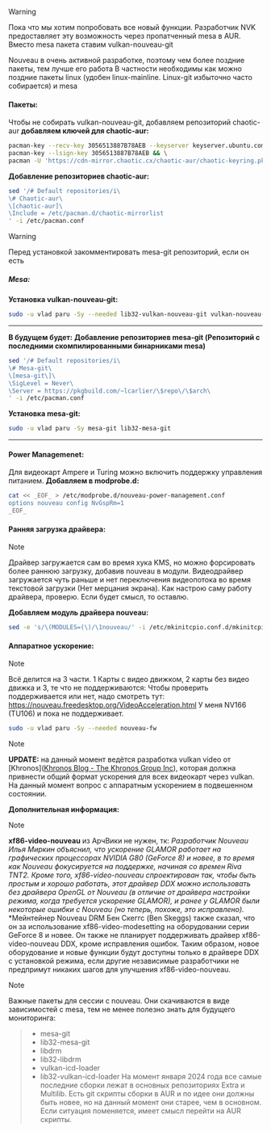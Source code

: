 >[!Warning]
>Пока что мы хотим попробовать все новый функции. Разработчик NVK предоставляет эту возможность через пропатченный mesa в AUR. Вместо mesa пакета ставим vulkan-nouveau-git

Nouveau в очень активной разработке, поэтому чем более поздние пакеты, тем лучше его работа
В частности необходимы как можно поздние пакеты linux (удобен linux-mainline. Linux-git избыточно часто собирается) и mesa
#### Пакеты:
Чтобы не собирать  vulkan-nouveau-git, добавляем репозиторий chaotic-aur
**добавляем ключей для chaotic-aur:**
```bash
pacman-key --recv-key 3056513887B78AEB --keyserver keyserver.ubuntu.com && \
pacman-key --lsign-key 3056513887B78AEB && \
pacman -U 'https://cdn-mirror.chaotic.cx/chaotic-aur/chaotic-keyring.pkg.tar.zst' 'https://cdn-mirror.chaotic.cx/chaotic-aur/chaotic-mirrorlist.pkg.tar.zst'
```
**Добавление репозиториев chaotic-aur:**
```bash
sed '/# Default repositories/i\
\# Chaotic-aur\
\[chaotic-aur]\
\Include = /etc/pacman.d/chaotic-mirrorlist
' -i /etc/pacman.conf
```
>[!Warning]
>Перед установкой закомментировать mesa-git репозиторий, если он есть
##### **Mesa:**
 **Установка vulkan-nouveau-git:**
```bash
sudo -u vlad paru -Sy --needed lib32-vulkan-nouveau-git vulkan-nouveau-git
```
---
**В будущем будет:**
**Добавление репозиториев mesa-git (Репозиторий с последними скомпилированными бинарниками mesa)**
```bash
sed '/# Default repositories/i\
\# Mesa-git\
\[mesa-git\]\
\SigLevel = Never\
\Server = https://pkgbuild.com/~lcarlier/\$repo\/\$arch\
' -i /etc/pacman.conf
```

**Установка mesa-git:**
```bash
sudo -u vlad paru -Sy mesa-git lib32-mesa-git
```
---
#### Power Managemenet:
Для видеокарт Ampere и Turing можно включить поддержку управления питанием.
**Добавляем в modprobe.d:**

```bash
cat << _EOF_ > /etc/modprobe.d/nouveau-power-management.conf
options nouveau config NvGspRm=1
_EOF_
```
#### Ранняя загрузка драйвера:
>[!NOTE]
Драйвер загружается сам во время хука KMS, но можно форсировать более раннюю загрузку, добавив nouveau в модули. Видеодрайвер загружается чуть раньше и нет переключения видеопотока во время текстовой загрузки (Нет мерцания экрана).
Как настрою саму работу драйвера, проверю. Если будет смысл, то оставлю.

**Добавляем модуль драйвера nouveau:**
```bash
sed -e 's/\(MODULES=(\)/\1nouveau/' -i /etc/mkinitcpio.conf.d/mkinitcpio.conf 
```
#### Аппаратное ускорение:
>[!NOTE]
Всё делится на 3 части. 1 Карты с видео движком, 2 карты без видео движка и 3, те что не поддерживаются:
Чтобы проверить поддерживается или нет, надо смотреть тут: https://nouveau.freedesktop.org/VideoAcceleration.html
У меня NV166 (TU106) и пока не поддерживает.
```bash
sudo -u vlad paru -Sy --needed nouveau-fw
```
>[!NOTE]
**UPDATE:** на данный момент ведётся разработка vulkan video от [Khronos]([Khronos Blog - The Khronos Group Inc](https://www.khronos.org/blog/an-introduction-to-vulkan-video)), которая должна привнести общий формат ускорения для всех видеокарт через vulkan. На данный момент вопрос с аппаратным ускорением в подвешенном состоянии. 

**Дополнительная информация:**
>[!Note]
**xf86-video-nouveau** из АрчВики не нужен, тк:
*Разработчик Nouveau Илья Миркин объяснил, что ускорение GLAMOR работает на графических процессорах NVIDIA G80 (GeForce 8) и новее, в то время как Nouveau фокусируется на поддержке, начиная со времен Riva TNT2. Кроме того, xf86-video-nouveau спроектирован так, чтобы быть простым и хорошо работать, этот драйвер DDX можно использовать без драйвера OpenGL от Nouveau (в отличие от драйвера настройки режима, когда требуется ускорение GLAMOR), и ранее у GLAMOR были некоторые ошибки с Nouveau (но теперь, похоже, это исправлено).*
*Мейнтейнер Nouveau DRM Бен Скеггс (Ben Skeggs) также сказал, что он за использование xf86-video-modesetting на оборудовании серии GeForce 8 и новее. Он также не планирует поддерживать драйвер xf86-video-nouveau DDX, кроме исправления ошибок. Таким образом, новое оборудование и новые функции будут доступны только в драйвере DDX с установкой режима, если другие независимые разработчики не предпримут никаких шагов для улучшения xf86-video-nouveau.

>[!Note]
Важные пакеты для сессии с nouveau. Они скачиваются в виде зависимостей с mesa, тем не менее полезно знать для будущего мониторинга:
>- mesa-git 
>- lib32-mesa-git
>- libdrm 
>- lib32-libdrm
>- vulkan-icd-loader
>- lib32-vulkan-icd-loader
> На момент января 2024 года все самые последние сборки лежат в основных репозиториях Extra и Multilib. 
> Есть git скрипты сборки в AUR и по идее они должны быть новее, но на данный момент они старее, чем в основном. Если ситуация поменяется, имеет смысл перейти на AUR скрипты.
